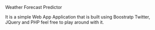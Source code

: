 


Weather Forecast Predictor 

It is a simple Web App Application that is built using Boostratp Twitter, JQuery and PHP feel free to play around with it. 

